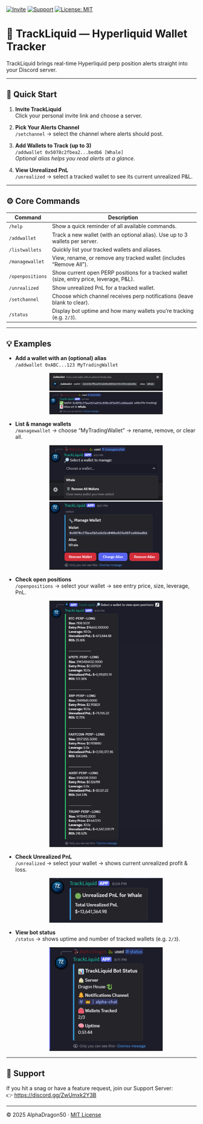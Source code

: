 [![Invite](https://img.shields.io/badge/Invite-TrackLiquid-blue)](https://discord.com/oauth2/authorize?client_id=1366056784049082398&permissions=92160&integration_type=0&scope=bot+applications.commands)
[![Support](https://img.shields.io/badge/Support-Discord-7289DA)](https://discord.gg/ZwUmxk2Y3B)
[![License: MIT](https://img.shields.io/badge/License-MIT-green.svg)](./LICENSE.md)

# 📡 TrackLiquid — Hyperliquid Wallet Tracker

TrackLiquid brings real-time Hyperliquid perp position alerts straight into your Discord server.

---

## 🚀 Quick Start

1. **Invite TrackLiquid**  
   Click your personal invite link and choose a server.

2. **Pick Your Alerts Channel**  
   `/setchannel` → select the channel where alerts should post.

3. **Add Wallets to Track (up to 3)**  
   `/addwallet 0x5078c2fbea2...bedb6 [Whale]`  
   *Optional alias helps you read alerts at a glance.*

4. **View Unrealized PnL**  
   `/unrealized` → select a tracked wallet to see its current unrealized P&L.

---

## ⚙️ Core Commands

| Command           | Description                                                                                   |
|-------------------|-----------------------------------------------------------------------------------------------|
| `/help`           | Show a quick reminder of all available commands.                                              |
| `/addwallet`      | Track a new wallet (with an optional alias). Use up to 3 wallets per server.                  |
| `/listwallets`    | Quickly list your tracked wallets and aliases.                                                |
| `/managewallet`   | View, rename, or remove any tracked wallet (includes “Remove All”).                           |
| `/openpositions`  | Show current open PERP positions for a tracked wallet (size, entry price, leverage, P&L).    |
| `/unrealized`     | Show unrealized PnL for a tracked wallet.                                                     |
| `/setchannel`     | Choose which channel receives perp notifications (leave blank to clear).                      |
| `/status`         | Display bot uptime and how many wallets you’re tracking (e.g. `2/3`).                         |

---

## 💡 Examples

- **Add a wallet with an (optional) alias**  
  `/addwallet 0xABC...123 MyTradingWallet`  
  <div align="center">
    <img src="./assets/addwallet.prompt.PNG" alt="Add Wallet Prompt" width="300" />
    <img src="./assets/addwallet.embed.PNG"  alt="Add Wallet Confirmation" width="300" />
  </div>

- **List & manage wallets**  
  `/managewallet` → choose “MyTradingWallet” → rename, remove, or clear all.  
  <div align="center">
    <img src="./assets/managewallet_panel.PNG" alt="Manage Wallet Panel" width="300" />
    <img src="./assets/managewallet_embed.PNG" alt="Manage Wallet Embed" width="300" />
  </div>

- **Check open positions**  
  `/openpositions` → select your wallet → see entry price, size, leverage, PnL.  
  <div align="center">
    <img src="./assets/openpositions_embed.PNG" alt="Open Positions Embed" width="300" />
  </div>

- **Check Unrealized PnL**  
  `/unrealized` → select your wallet → shows current unrealized profit & loss.  
  <div align="center">
    <img src="./assets/unrealized_embed.PNG" alt="Unrealized PnL Embed" width="300" />
  </div>

- **View bot status**  
  `/status` → shows uptime and number of tracked wallets (e.g. `2/3`).  
  <div align="center">
    <img src="./assets/status_embed.PNG" alt="Status Embed" width="300" />
  </div>

---

## 🤝 Support

If you hit a snag or have a feature request, join our Support Server:  
👉 https://discord.gg/ZwUmxk2Y3B

---

© 2025 AlphaDragon50 · [MIT License](./LICENSE.md)  
